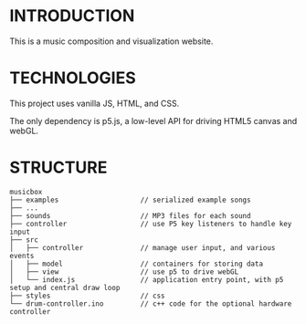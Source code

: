 INTRODUCTION
======================
This is a music composition and visualization website.

TECHNOLOGIES
======================
This project uses vanilla JS, HTML, and CSS.

The only dependency is p5.js, a low-level API for driving HTML5 canvas and webGL. 


STRUCTURE
======================

```
musicbox
├── examples                    // serialized example songs
├── ...
├── sounds                      // MP3 files for each sound
├── controller                  // use P5 key listeners to handle key input
├── src                        
│   ├── controller              // manage user input, and various events
│   ├── model                   // containers for storing data
│   ├── view                    // use p5 to drive webGL
│   └── index.js                // application entry point, with p5 setup and central draw loop
├── styles                      // css
└── drum-controller.ino         // c++ code for the optional hardware controller
```